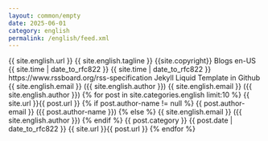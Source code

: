 ```yaml
---
layout: common/empty
date: 2025-06-01
category: english
permalink: /english/feed.xml
---
```


<rss xmlns:atom="http://www.w3.org/2005/Atom" xmlns:content="http://purl.org/rss/1.0/modules/content/" version="2.0">
	<channel>
		<title>{{ site.english.title }}</title>
		<link>{{ site.english.url }}</link>
		<description>{{ site.english.tagline }}</description>
		<copyright>{{site.copyright}}</copyright>
		<category>Blogs</category>
		<language>en-US</language>
		<pubDate>{{ site.time | date_to_rfc822  }}</pubDate>
		<lastBuildDate>{{ site.time | date_to_rfc822  }}</lastBuildDate>
		<atom:link href="{{ site.english.url }}/feed.xml" rel="self" type="application/rss+xml" />
		<docs>https://www.rssboard.org/rss-specification</docs>
		<generator>Jekyll Liquid Template in Github</generator>
		<managingEditor>{{ site.english.email }} ({{ site.english.author }})</managingEditor>
		<webMaster>{{ site.english.email }} ({{ site.english.author }})</webMaster>
		{% for post in site.categories.english limit:10 %}
			<item>
				<title>{{ post.title | xml_escape }}</title>
				<link>{{ site.url }}{{ post.url }}</link>
				<description><![CDATA[ {{ post.content | xml_escape }} ]]></description>
				<content:encoded><![CDATA[ {{ post.content | xml_escape }} ]]></content:encoded>
			{% if post.author-name != null %}
				<author>{{ post.author-email }} ({{ post.author-name }})</author>
			{% else %}
				<author>{{ site.english.email }} ({{ site.english.author }})</author>
			{% endif %}
				<category>{{ post.category }}</category>
				<pubDate>{{ post.date | date_to_rfc822  }}</pubDate>
				<guid isPermaLink="true">{{ site.url }}{{ post.url }}</guid>
			</item>
		{% endfor %}
	</channel>
</rss>
